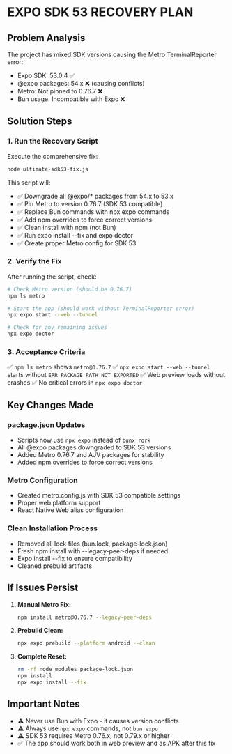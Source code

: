 # EXPO SDK 53 RECOVERY PLAN

## Problem Analysis
The project has mixed SDK versions causing the Metro TerminalReporter error:
- Expo SDK: 53.0.4 ✅
- @expo packages: 54.x ❌ (causing conflicts)
- Metro: Not pinned to 0.76.7 ❌
- Bun usage: Incompatible with Expo ❌

## Solution Steps

### 1. Run the Recovery Script
Execute the comprehensive fix:
```bash
node ultimate-sdk53-fix.js
```

This script will:
- ✅ Downgrade all @expo/* packages from 54.x to 53.x
- ✅ Pin Metro to version 0.76.7 (SDK 53 compatible)
- ✅ Replace Bun commands with npx expo commands
- ✅ Add npm overrides to force correct versions
- ✅ Clean install with npm (not Bun)
- ✅ Run expo install --fix and expo doctor
- ✅ Create proper Metro config for SDK 53

### 2. Verify the Fix
After running the script, check:
```bash
# Check Metro version (should be 0.76.7)
npm ls metro

# Start the app (should work without TerminalReporter error)
npx expo start --web --tunnel

# Check for any remaining issues
npx expo doctor
```

### 3. Acceptance Criteria
✅ `npm ls metro` shows `metro@0.76.7`
✅ `npx expo start --web --tunnel` starts without `ERR_PACKAGE_PATH_NOT_EXPORTED`
✅ Web preview loads without crashes
✅ No critical errors in `npx expo doctor`

## Key Changes Made

### package.json Updates
- Scripts now use `npx expo` instead of `bunx rork`
- All @expo packages downgraded to SDK 53 versions
- Added Metro 0.76.7 and AJV packages for stability
- Added npm overrides to force correct versions

### Metro Configuration
- Created metro.config.js with SDK 53 compatible settings
- Proper web platform support
- React Native Web alias configuration

### Clean Installation Process
- Removed all lock files (bun.lock, package-lock.json)
- Fresh npm install with --legacy-peer-deps if needed
- Expo install --fix to ensure compatibility
- Cleaned prebuild artifacts

## If Issues Persist

1. **Manual Metro Fix:**
   ```bash
   npm install metro@0.76.7 --legacy-peer-deps
   ```

2. **Prebuild Clean:**
   ```bash
   npx expo prebuild --platform android --clean
   ```

3. **Complete Reset:**
   ```bash
   rm -rf node_modules package-lock.json
   npm install
   npx expo install --fix
   ```

## Important Notes
- ⚠️ Never use Bun with Expo - it causes version conflicts
- ⚠️ Always use `npx expo` commands, not `bun expo`
- ⚠️ SDK 53 requires Metro 0.76.x, not 0.79.x or higher
- ✅ The app should work both in web preview and as APK after this fix